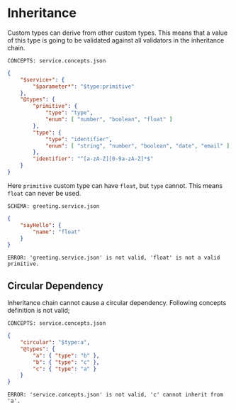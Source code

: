 # Inheritance

Custom types can derive from other custom types. This means that a value of this
type is going to be validated against all validators in the inheritance chain.

`CONCEPTS: service.concepts.json`

```json
{
    "$service+": {
        "$parameter*": "$type:primitive"
    },
    "@types": {
        "primitive": {
            "type": "type",
            "enum": [ "number", "boolean", "float" ]
        },
        "type": {
            "type": "identifier",
            "enum": [ "string", "number", "boolean", "date", "email" ]
        },
        "identifier": "^[a-zA-Z][0-9a-zA-Z]*$"
    }
}
```

Here `primitive` custom type can have `float`, but `type` cannot. This means
`float` can never be used.

`SCHEMA: greeting.service.json`

```json
{
    "sayHello": {
        "name": "float"
    }
}
```

`ERROR: 'greeting.service.json' is not valid, 'float' is not a valid primitive.`

## Circular Dependency

Inheritance chain cannot cause a circular dependency. Following concepts
definition is not valid;

`CONCEPTS: service.concepts.json`

```json
{
    "circular": "$type:a",
    "@types": {
        "a": { "type": "b" },
        "b": { "type": "c" },
        "c": { "type": "a" }
    }
}
```

`ERROR: 'service.concepts.json' is not valid, 'c' cannot inherit from 'a'.`
